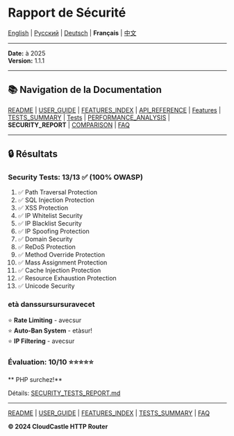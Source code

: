 # Rapport de Sécurité

[English](../en/SECURITY_REPORT.md) | [Русский](../ru/SECURITY_REPORT.md) | [Deutsch](../de/SECURITY_REPORT.md) | **Français** | [中文](../zh/SECURITY_REPORT.md)

---



**Date:** à 2025  
**Version:** 1.1.1

---

## 📚 Navigation de la Documentation

[README](../../README.md) | [USER_GUIDE](USER_GUIDE.md) | [FEATURES_INDEX](FEATURES_INDEX.md) | [API_REFERENCE](API_REFERENCE.md) | [Features](features/) | [TESTS_SUMMARY](TESTS_SUMMARY.md) | [Tests](tests/) | [PERFORMANCE_ANALYSIS](PERFORMANCE_ANALYSIS.md) | **SECURITY_REPORT** | [COMPARISON](COMPARISON.md) | [FAQ](FAQ.md)

---

## 🔒 Résultats

### Security Tests: 13/13 ✅ (100% OWASP)

1. ✅ Path Traversal Protection
2. ✅ SQL Injection Protection
3. ✅ XSS Protection
4. ✅ IP Whitelist Security
5. ✅ IP Blacklist Security
6. ✅ IP Spoofing Protection
7. ✅ Domain Security
8. ✅ ReDoS Protection
9. ✅ Method Override Protection
10. ✅ Mass Assignment Protection
11. ✅ Cache Injection Protection
12. ✅ Resource Exhaustion Protection
13. ✅ Unicode Security

### età danssursursuravecet

⭐ **Rate Limiting** - avecsur  
⭐ **Auto-Ban System** - etàsur!  
⭐ **IP Filtering** - avecsur

### Évaluation: 10/10 ⭐⭐⭐⭐⭐

**  PHP surchez!**

Détails: [SECURITY_TESTS_REPORT.md](tests/SECURITY_TESTS_REPORT.md)

---

[README](../../README.md) | [USER_GUIDE](USER_GUIDE.md) | [FEATURES_INDEX](FEATURES_INDEX.md) | [TESTS_SUMMARY](TESTS_SUMMARY.md) | [FAQ](FAQ.md)

**© 2024 CloudCastle HTTP Router**

